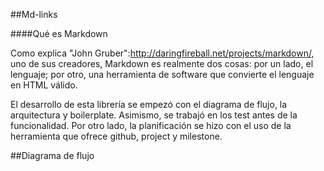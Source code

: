 ##Md-links

####Qué es Markdown

Como explica "John Gruber":http://daringfireball.net/projects/markdown/, uno de sus creadores, Markdown es realmente dos cosas: por un lado, el lenguaje; por otro, una herramienta de software que convierte el lenguaje en HTML válido. 

El desarrollo de esta librería se empezó con el diagrama de flujo, la arquitectura y boilerplate. Asimismo, se trabajó en los test antes de la funcionalidad. Por otro lado, la planificación se hizo con el uso de la herramienta que ofrece github, project y milestone. 

##Diagrama de flujo


